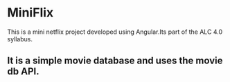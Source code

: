 # MiniFlix
This is a mini netflix project developed using Angular.Its part of the ALC 4.0 syllabus.

## It is a simple movie database and uses the movie db API.
